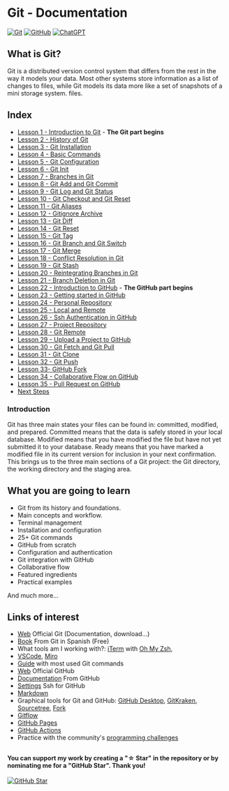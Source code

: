 # Git - Documentation

[![Git](https://img.shields.io/badge/Git-2.37+-f14e32?style=for-the-badge&logo=git&logoColor=white&labelColor=101010)](https://git-scm.com/)
[![GitHub](https://img.shields.io/badge/GitHub-Web-blue?style=for-the-badge&logo=github&logoColor=white&labelColor=101010)](https://github.com/)
[![ChatGPT](https://img.shields.io/badge/ChatGPT-GPT--4-7CF178?style=for-the-badge&logo=openai&logoColor=white&labelColor=101010)](https://platform.openai.com)

## What is Git?

Git is a distributed version control system that differs from the rest in the way it
models your data. Most other systems store information as a list of changes to
files, while Git models its data more like a set of snapshots of a mini storage system.
files.

## Index

- [Lesson 1 - Introduction to Git](Git-Introduction.md) - **The Git part begins**
- [Lesson 2 - History of Git](Git-History.md)
- [Lesson 3 - Git Installation](Git-History.md)
- [Lesson 4 - Basic Commands](Basic-Git-Commands.md)
- [Lesson 5 - Git Configuration](Git-Configuration.md)
- [Lesson 6 - Git Init](Git-Init.md)
- [Lesson 7 - Branches in Git](Branches-in-Git.md)
- [Lesson 8 - Git Add and Git Commit](Git-Add-and-Git-Commit.md)
- [Lesson 9 - Git Log and Git Status](Git-Log-and-Git-Status.md)
- [Lesson 10 - Git Checkout and Git Reset](Git-Checkout-and-Git-Reset.md)
- [Lesson 11 - Git Aliases](Git-Aliases.md)
- [Lesson 12 - Gitignore Archive](Gitignore-Archive.md)
- [Lesson 13 - Git Diff](Git-Diff.md)
- [Lesson 14 - Git Reset](Git-Reset.md)
- [Lesson 15 - Git Tag](Git-Tag.md)
- [Lesson 16 - Git Branch and Git Switch](Git-Branches-and-Git-Switching.md)
- [Lesson 17 - Git Merge](Git-Merge.md)
- [Lesson 18 - Conflict Resolution in Git](Conflict-Resolution-in-Git.md)
- [Lesson 19 - Git Stash](Git-Stash.md)
- [Lesson 20 - Reintegrating Branches in Git](Redelivering-Branches.md)
- [Lesson 21 - Branch Deletion in Git](Deleting-Branches-Git.md)
- [Lesson 22 - Introduction to GitHub](Git-Introduction.md) - **The GitHub part begins**
- [Lesson 23 - Getting started in GitHub](Getting-Started-on-Github.md)
- [Lesson 24 - Personal Repository](Personal-Repository.md)
- [Lesson 25 - Local and Remote](Local-and-Remote.md)
- [Lesson 26 - Ssh Authentication in GitHub](Ssh-Authentication-Github.md)
- [Lesson 27 - Project Repository](Project-Repository.md)
- [Lesson 28 - Git Remote](Git-Remote.md)
- [Lesson 29 - Upload a Project to GitHub](Upload-a-Project-to-GitHub.md)
- [Lesson 30 - Git Fetch and Git Pull](Git-Fetch-and-Git-Pull.md)
- [Lesson 31 - Git Clone](Git-Clone.md)
- [Lesson 32 - Git Push](Git-Push.md)
- [Lesson 33-  GitHub Fork](Github-Fork.md)
- [Lesson 34 - Collaborative Flow on GitHub](Collaborative-Flow-Github.md)
- [Lesson 35 - Pull Request on GitHub](Pull-Request-on-Github.md)
- [Next Steps](Next-Steps.md)

### Introduction

Git has three main states your files can be found in: committed, modified, and
prepared. Committed means that the data is safely stored in your local database.
Modified means that you have modified the file but have not yet submitted it to your database. Ready
means that you have marked a modified file in its current version for inclusion in your next
confirmation. This brings us to the three main sections of a Git project: the Git directory,
the working directory and the staging area.

## What you are going to learn

- Git from its history and foundations.
- Main concepts and workflow.
- Terminal management
- Installation and configuration
- 25+ Git commands
- GitHub from scratch
- Configuration and authentication
- Git integration with GitHub
- Collaborative flow
- Featured ingredients
- Practical examples

And much more...

## Links of interest

- [Web](https://git-scm.com) Official Git (Documentation, download...)
- [Book](https://git-scm.com/book/es/v2) From Git in Spanish (Free)
- What tools am I working with?: [iTerm](https://iterm2.com/) with [Oh My Zsh](https://ohmyz.sh/),
- [VSCode](https://code.visualstudio.com/), [Miro](https://miro.com/)
- [Guide](https://training.github.com/downloads/es_ES/github-git-cheat-sheet/) with most used Git commands
- [Web](https://github.com) Official GitHub
- [Documentation](https://docs.github.com/es) From GitHub
- [Settings](https://docs.github.com/es/authentication/connecting-to-github-with-ssh/about-ssh) Ssh for GitHub
- [Markdown](https://docs.github.com/es/get-started/writing-on-github/getting-started-with-writing-and-formatting-on-github/basic-writing-and-formatting-syntax)
- Graphical tools for Git and GitHub: [GitHub Desktop](https://desktop.github.com), [GitKraken](https://gitkraken.com), [Sourcetree](https://sourcetreeapp.com), [Fork](https://git-fork.com)
- [Gitflow](https://www.atlassian.com/git/tutorials/comparing-workflows/gitflow-workflow)
- [GitHub Pages](https://pages.github.com/)
- [GitHub Actions](https://github.com/features/actions)
- Practice with the community's [programming challenges](https://retosdeprogramacion.com)

##

#### You can support my work by creating a "☆ Star" in the repository or by nominating me for a "GitHub Star". Thank you!

[![GitHub Star](https://img.shields.io/badge/GitHub-Nominar_a_star-yellow?style=for-the-badge&logo=github&logoColor=white&labelColor=101010)](https://stars.github.com/nominate/)
